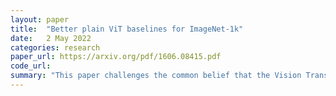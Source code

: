 ```yaml
---
layout: paper
title:  "Better plain ViT baselines for ImageNet-1k"
date:   2 May 2022
categories: research
paper_url: https://arxiv.org/pdf/1606.08415.pdf
code_url: 
summary: "This paper challenges the common belief that the Vision Transformer (ViT) model requires sophisticated regularization techniques to excel on ImageNet-1k scale data. The authors present minor modifications to the original ViT vanilla training setting that significantly improve the performance of plain ViT models. They find that standard data augmentation is sufficient, with 90 epochs of training surpassing 76% top-1 accuracy in under seven hours on a TPUv3-8, similar to the classic ResNet50 baseline, and 300 epochs of training reaching 80% in less than one day."
---
```


